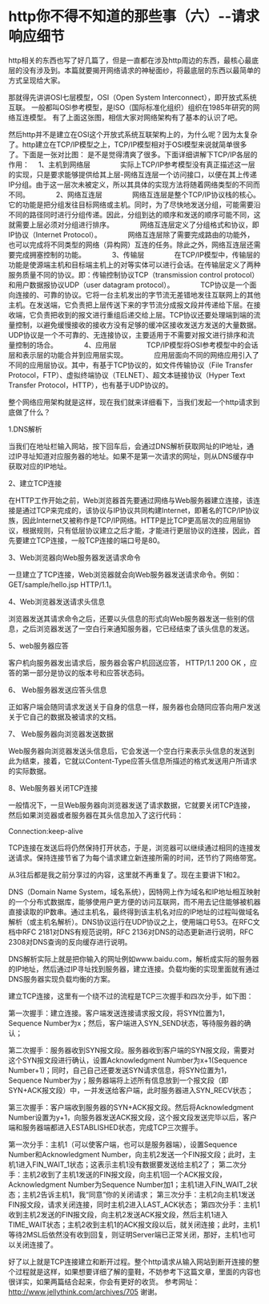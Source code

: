 # http你不得不知道的那些事（六）--请求响应细节 

http相关的东西也写了好几篇了，但是一直都在涉及http周边的东西，最核心最底层的没有涉及到。本篇就要揭开网络请求的神秘面纱，将最底层的东西以最简单的方式呈现给大家。

那就得先讲讲OSI七层模型，OSI（Open System Interconnect），即开放式系统互联。 一般都叫OSI参考模型，是ISO（国际标准化组织）组织在1985年研究的网络互连模型。
有了上面这张图，相信大家对网络架构有了基本的认识了吧。

然后http并不是建立在OSI这个开放式系统互联架构上的，为什么呢？因为太复杂了。http建立在TCP/IP模型之上，TCP/IP模型相对于OSI模型来说就简单很多了。下面是一张对比图：
是不是觉得清爽了很多。下面详细讲解下TCP/IP各层的作用：
　1、主机到网络层　　
　　实际上TCP/IP参考模型没有真正描述这一层的实现，只是要求能够提供给其上层-网络互连层一个访问接口，以便在其上传递IP分组。由于这一层次未被定义，所以其具体的实现方法将随着网络类型的不同而不同。　　
　　2、网络互连层　　
　　网络互连层是整个TCP/IP协议栈的核心。它的功能是把分组发往目标网络或主机。同时，为了尽快地发送分组，可能需要沿不同的路径同时进行分组传递。因此，分组到达的顺序和发送的顺序可能不同，这就需要上层必须对分组进行排序。　　
　　网络互连层定义了分组格式和协议，即IP协议（Internet Protocol）。　　
　　网络互连层除了需要完成路由的功能外，也可以完成将不同类型的网络（异构网）互连的任务。除此之外，网络互连层还需要完成拥塞控制的功能。　　
　　3、传输层　　
　　在TCP/IP模型中，传输层的功能是使源端主机和目标端主机上的对等实体可以进行会话。在传输层定义了两种服务质量不同的协议。即：传输控制协议TCP（transmission control protocol）和用户数据报协议UDP（user datagram protocol）。　　
　　TCP协议是一个面向连接的、可靠的协议。它将一台主机发出的字节流无差错地发往互联网上的其他主机。在发送端，它负责把上层传送下来的字节流分成报文段并传递给下层。在接收端，它负责把收到的报文进行重组后递交给上层。TCP协议还要处理端到端的流量控制，以避免缓慢接收的接收方没有足够的缓冲区接收发送方发送的大量数据。　　
　　UDP协议是一个不可靠的、无连接协议，主要适用于不需要对报文进行排序和流量控制的场合。　　
　　4、应用层　　
　　TCP/IP模型将OSI参考模型中的会话层和表示层的功能合并到应用层实现。　　
　　应用层面向不同的网络应用引入了不同的应用层协议。其中，有基于TCP协议的，如文件传输协议（File Transfer Protocol，FTP）、虚拟终端协议（TELNET）、超文本链接协议（Hyper Text Transfer Protocol，HTTP），也有基于UDP协议的。

整个网络应用架构就是这样，现在我们就来详细看下，当我们发起一个http请求到底做了什么？

1.DNS解析

当我们在地址栏输入网站，按下回车后，会通过DNS解析获取网址的IP地址，通过IP寻址知道对应服务器的地址。如果不是第一次请求的网址，则从DNS缓存中获取对应的IP地址。

2、建立TCP连接

在HTTP工作开始之前，Web浏览器首先要通过网络与Web服务器建立连接，该连接是通过TCP来完成的，该协议与IP协议共同构建Internet，即著名的TCP/IP协议族，因此Internet又被称作是TCP/IP网络。HTTP是比TCP更高层次的应用层协议，根据规则，只有低层协议建立之后才能，才能进行更层协议的连接，因此，首先要建立TCP连接，一般TCP连接的端口号是80。

3、Web浏览器向Web服务器发送请求命令 

一旦建立了TCP连接，Web浏览器就会向Web服务器发送请求命令。例如：GET/sample/hello.jsp HTTP/1.1。

4、Web浏览器发送请求头信息 

浏览器发送其请求命令之后，还要以头信息的形式向Web服务器发送一些别的信息，之后浏览器发送了一空白行来通知服务器，它已经结束了该头信息的发送。 

5、web服务器应答 

客户机向服务器发出请求后，服务器会客户机回送应答， HTTP/1.1 200 OK ，应答的第一部分是协议的版本号和应答状态码。

6、 Web服务器发送应答头信息 

正如客户端会随同请求发送关于自身的信息一样，服务器也会随同应答向用户发送关于它自己的数据及被请求的文档。 

7、 Web服务器向浏览器发送数据 

Web服务器向浏览器发送头信息后，它会发送一个空白行来表示头信息的发送到此为结束，接着，它就以Content-Type应答头信息所描述的格式发送用户所请求的实际数据。

8、Web服务器关闭TCP连接 

一般情况下，一旦Web服务器向浏览器发送了请求数据，它就要关闭TCP连接，然后如果浏览器或者服务器在其头信息加入了这行代码：

Connection:keep-alive 

TCP连接在发送后将仍然保持打开状态，于是，浏览器可以继续通过相同的连接发送请求。保持连接节省了为每个请求建立新连接所需的时间，还节约了网络带宽。

从3往后都是我之前分享过的内容，这里就不再重复了。现在主要讲下1和2。

DNS（Domain Name System，域名系统），因特网上作为域名和IP地址相互映射的一个分布式数据库，能够使用户更方便的访问互联网，而不用去记住能够被机器直接读取的IP数串。通过主机名，最终得到该主机名对应的IP地址的过程叫做域名解析（或主机名解析）。DNS协议运行在UDP协议之上，使用端口号53。在RFC文档中RFC 2181对DNS有规范说明，RFC 2136对DNS的动态更新进行说明，RFC 2308对DNS查询的反向缓存进行说明。

DNS解析实际上就是把你输入的网址例如www.baidu.com，解析成实际的服务器的IP地址，然后通过IP寻址找到服务器，建立连接。负载均衡的实现里面就有通过DNS服务器实现负载均衡的方案。

建立TCP连接，这里有一个绕不过的流程是TCP三次握手和四次分手，如下图：

第一次握手：建立连接。客户端发送连接请求报文段，将SYN位置为1，Sequence Number为x；然后，客户端进入SYN_SEND状态，等待服务器的确认；

第二次握手：服务器收到SYN报文段。服务器收到客户端的SYN报文段，需要对这个SYN报文段进行确认，设置Acknowledgment Number为x+1(Sequence Number+1)；同时，自己自己还要发送SYN请求信息，将SYN位置为1，Sequence Number为y；服务器端将上述所有信息放到一个报文段（即SYN+ACK报文段）中，一并发送给客户端，此时服务器进入SYN_RECV状态；

第三次握手：客户端收到服务器的SYN+ACK报文段。然后将Acknowledgment Number设置为y+1，向服务器发送ACK报文段，这个报文段发送完毕以后，客户端和服务器端都进入ESTABLISHED状态，完成TCP三次握手。

第一次分手：主机1（可以使客户端，也可以是服务器端），设置Sequence Number和Acknowledgment Number，向主机2发送一个FIN报文段；此时，主机1进入FIN_WAIT_1状态；这表示主机1没有数据要发送给主机2了；
第二次分手：主机2收到了主机1发送的FIN报文段，向主机1回一个ACK报文段，Acknowledgment Number为Sequence Number加1；主机1进入FIN_WAIT_2状态；主机2告诉主机1，我“同意”你的关闭请求；
第三次分手：主机2向主机1发送FIN报文段，请求关闭连接，同时主机2进入LAST_ACK状态；
第四次分手：主机1收到主机2发送的FIN报文段，向主机2发送ACK报文段，然后主机1进入TIME_WAIT状态；主机2收到主机1的ACK报文段以后，就关闭连接；此时，主机1等待2MSL后依然没有收到回复，则证明Server端已正常关闭，那好，主机1也可以关闭连接了。

好了以上就是TCP连接建立和断开过程。整个http请求从输入网站到断开连接的整个过程就是这样，如果想要详细了解的童鞋，不妨参考下这篇文章，里面的内容也很详实，如果两篇结合起来，你会有更好的收货。
参考网址：http://www.jellythink.com/archives/705
谢谢。

